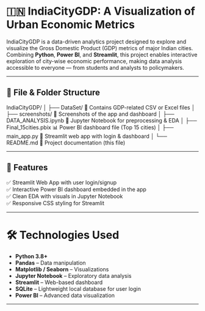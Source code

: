 # 🇮🇳 IndiaCityGDP: A Visualization of Urban Economic Metrics

IndiaCityGDP is a data-driven analytics project designed to explore and visualize the Gross Domestic Product (GDP) metrics of major Indian cities. Combining **Python**, **Power BI**, and **Streamlit**, this project enables interactive exploration of city-wise economic performance, making data analysis accessible to everyone — from students and analysts to policymakers.

---


## 📁 File & Folder Structure

IndiaCityGDP/
│
├── DataSet/                📂 Contains GDP-related CSV or Excel files
│
├── screenshots/            📂 Screenshots of the app and dashboard
│
├── DATA_ANALYSIS.ipynb     📘 Jupyter Notebook for preprocessing & EDA
│
├── Final_15cities.pbix     📊 Power BI dashboard file (Top 15 cities)
│
├── main_app.py             🚀 Streamlit web app with login & dashboard
│
└── README.md               📝 Project documentation (this file)

---

## 🚀 Features

✅ Streamlit Web App with user login/signup  
✅ Interactive Power BI dashboard embedded in the app  
✅ Clean EDA with visuals in Jupyter Notebook  
✅ Responsive CSS styling for Streamlit  

---

# 🛠️ Technologies Used

- **Python 3.8+**
- **Pandas** – Data manipulation
- **Matplotlib / Seaborn** – Visualizations
- **Jupyter Notebook** – Exploratory data analysis
- **Streamlit** – Web-based dashboard
- **SQLite** – Lightweight local database for user login
- **Power BI** – Advanced data visualization

---
